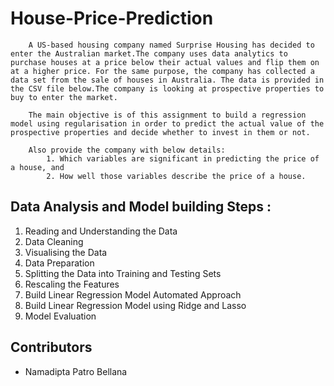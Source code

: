 # House-Price-Prediction
        
        A US-based housing company named Surprise Housing has decided to enter the Australian market.The company uses data analytics to purchase houses at a price below their actual values and flip them on at a higher price. For the same purpose, the company has collected a data set from the sale of houses in Australia. The data is provided in the CSV file below.The company is looking at prospective properties to buy to enter the market. 
            
        The main objective is of this assignment to build a regression model using regularisation in order to predict the actual value of the prospective properties and decide whether to invest in them or not.

        Also provide the company with below details:
            1. Which variables are significant in predicting the price of a house, and
            2. How well those variables describe the price of a house.
            

## Data Analysis and Model building Steps :
  1. Reading and Understanding the Data
  2. Data Cleaning
  3. Visualising the Data
  4. Data Preparation
  5. Splitting the Data into Training and Testing Sets
  6. Rescaling the Features
  7. Build Linear Regression Model Automated Approach
  8. Build Linear Regression Model using Ridge and Lasso
  9. Model Evaluation

## Contributors
  - Namadipta Patro Bellana  

